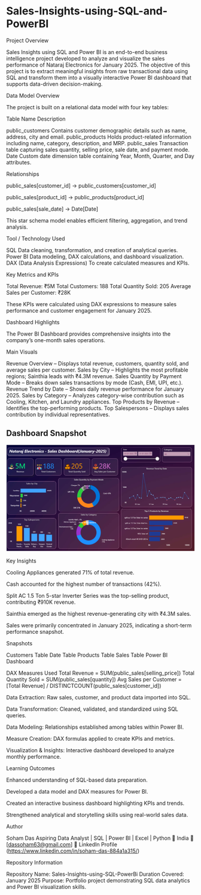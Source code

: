 # Sales-Insights-using-SQL-and-PowerBI


Project Overview

Sales Insights using SQL and Power BI is an end-to-end business intelligence project developed to analyze and visualize the sales performance of Nataraj Electronics for January 2025.
The objective of this project is to extract meaningful insights from raw transactional data using SQL and transform them into a visually interactive Power BI dashboard that supports data-driven decision-making.

Data Model Overview

The project is built on a relational data model with four key tables:

Table Name	                                               Description

public_customers	                 Contains customer demographic details such as name, address, city and email.
public_products	                   Holds product-related information including name, category, description, and MRP.
public_sales	                     Transaction table capturing sales quantity, selling price, sale date, and payment mode.
Date	                             Custom date dimension table containing Year, Month, Quarter, and Day attributes.


Relationships

public_sales[customer_id] → public_customers[customer_id]

public_sales[product_id] → public_products[product_id]

public_sales[sale_date] → Date[Date]

This star schema model enables efficient filtering, aggregation, and trend analysis.



Tool / Technology	Used


SQL	                                         Data cleaning, transformation, and creation of analytical queries.
Power BI	                                   Data modeling, DAX calculations, and dashboard visualization.
DAX (Data Analysis Expressions)	             To create calculated measures and KPIs.


Key Metrics and KPIs

Total Revenue: ₹5M
Total Customers: 188
Total Quantity Sold: 205
Average Sales per Customer: ₹28K

These KPIs were calculated using DAX expressions to measure sales performance and customer engagement for January 2025.



Dashboard Highlights

The Power BI Dashboard provides comprehensive insights into the company’s one-month sales operations.

Main Visuals

Revenue Overview – Displays total revenue, customers, quantity sold, and average sales per customer.
Sales by City – Highlights the most profitable regions; Sainthia leads with ₹4.3M revenue.
Sales Quantity by Payment Mode – Breaks down sales transactions by mode (Cash, EMI, UPI, etc.).
Revenue Trend by Date – Shows daily revenue performance for January 2025.
Sales by Category – Analyzes category-wise contribution such as Cooling, Kitchen, and Laundry appliances.
Top Products by Revenue – Identifies the top-performing products.
Top Salespersons – Displays sales contribution by individual representatives.


## Dashboard Snapshot

![Power BI Dashboard](./Snapshot%20of%20the%20Dashboard.png)


Key Insights

Cooling Appliances generated 71% of total revenue.

Cash accounted for the highest number of transactions (42%).

Split AC 1.5 Ton 5-star Inverter Series was the top-selling product, contributing ₹910K revenue.

Sainthia emerged as the highest revenue-generating city with ₹4.3M sales.

Sales were primarily concentrated in January 2025, indicating a short-term performance snapshot.


Snapshots


Customers Table
Date Table
Products Table
Sales Table
Power BI Dashboard


DAX Measures Used
Total Revenue = SUM(public_sales[selling_price])
Total Quantity Sold = SUM(public_sales[quantity])
Avg Sales per Customer = [Total Revenue] / DISTINCTCOUNT(public_sales[customer_id])


Data Extraction:
Raw sales, customer, and product data imported into SQL.

Data Transformation:
Cleaned, validated, and standardized using SQL queries.

Data Modeling:
Relationships established among tables within Power BI.

Measure Creation:
DAX formulas applied to create KPIs and metrics.

Visualization & Insights:
Interactive dashboard developed to analyze monthly performance.



Learning Outcomes

Enhanced understanding of SQL-based data preparation.

Developed a data model and DAX measures for Power BI.

Created an interactive business dashboard highlighting KPIs and trends.

Strengthened analytical and storytelling skills using real-world sales data.




Author

Soham Das
Aspiring Data Analyst | SQL | Power BI | Excel | Python
📍 India
📧 [dassoham63@gmail.com]
🔗 LinkedIn Profile
 (https://www.linkedin.com/in/soham-das-884a1a315/)

Repository Information

Repository Name: Sales-Insights-using-SQL-PowerBi
Duration Covered: January 2025
Purpose: Portfolio project demonstrating SQL data analytics and Power BI visualization skills.
